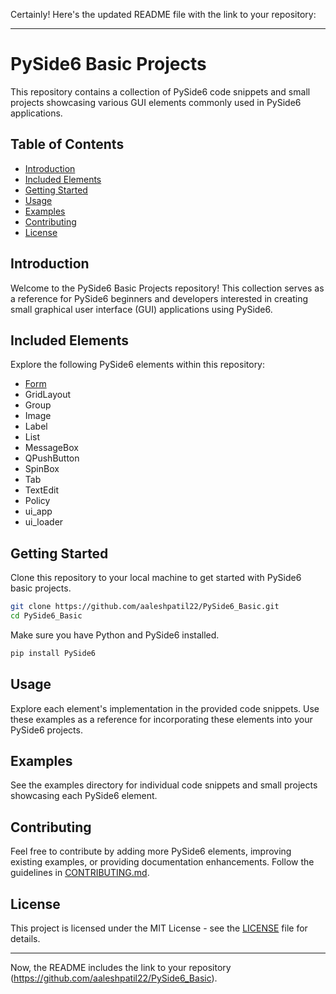 Certainly! Here's the updated README file with the link to your repository:

---

# PySide6 Basic Projects

This repository contains a collection of PySide6 code snippets and small projects showcasing various GUI elements commonly used in PySide6 applications.

## Table of Contents

- [Introduction](#introduction)
- [Included Elements](#included-elements)
- [Getting Started](#getting-started)
- [Usage](#usage)
- [Examples](#examples)
- [Contributing](#contributing)
- [License](#license)

## Introduction

Welcome to the PySide6 Basic Projects repository! This collection serves as a reference for PySide6 beginners and developers interested in creating small graphical user interface (GUI) applications using PySide6.

## Included Elements

Explore the following PySide6 elements within this repository:

- [Form](./Form/REDME.md) 
- GridLayout
- Group
- Image
- Label
- List
- MessageBox
- QPushButton
- SpinBox
- Tab
- TextEdit
- Policy
- ui_app
- ui_loader

## Getting Started

Clone this repository to your local machine to get started with PySide6 basic projects.

```bash
git clone https://github.com/aaleshpatil22/PySide6_Basic.git
cd PySide6_Basic
```

Make sure you have Python and PySide6 installed.

```bash
pip install PySide6
```

## Usage

Explore each element's implementation in the provided code snippets. Use these examples as a reference for incorporating these elements into your PySide6 projects.

## Examples

See the examples directory for individual code snippets and small projects showcasing each PySide6 element.

## Contributing

Feel free to contribute by adding more PySide6 elements, improving existing examples, or providing documentation enhancements. Follow the guidelines in [CONTRIBUTING.md](CONTRIBUTING.md).

## License

This project is licensed under the MIT License - see the [LICENSE](LICENSE) file for details.

---

Now, the README includes the link to your repository (https://github.com/aaleshpatil22/PySide6_Basic).
